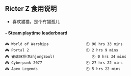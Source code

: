 ## Ricter Z 食用说明
- 喜欢猫猫，是个冇猫孤儿

<!-- steam-box start -->
#### - Steam playtime leaderboard
```text
🎮 World of Warships                 🕘 90 hrs 33 mins
🎮 Portal 2                          🕘 2 hrs 9 mins
🎮 雀魂麻将(MahjongSoul)                 🕘 0 hrs 34 mins
🎮 Cyberpunk 2077                    🕘 27 hrs 22 mins
🎮 Apex Legends                      🕘 5 hrs 22 mins
```
<!-- Powered by https://github.com/YouEclipse/steam-box . -->
<!-- steam-box end -->
